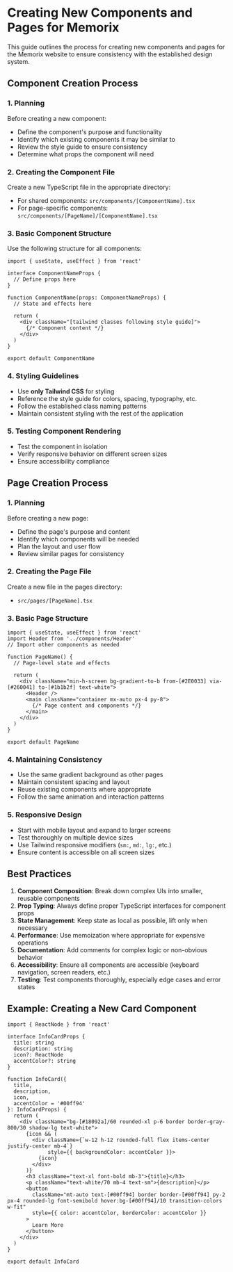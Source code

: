# Creating New Components and Pages for Memorix

This guide outlines the process for creating new components and pages for the Memorix website to ensure consistency with the established design system.

## Component Creation Process

### 1. Planning

Before creating a new component:
- Define the component's purpose and functionality
- Identify which existing components it may be similar to
- Review the style guide to ensure consistency
- Determine what props the component will need

### 2. Creating the Component File

Create a new TypeScript file in the appropriate directory:
- For shared components: `src/components/[ComponentName].tsx`
- For page-specific components: `src/components/[PageName]/[ComponentName].tsx`

### 3. Basic Component Structure

Use the following structure for all components:

```tsx
import { useState, useEffect } from 'react'

interface ComponentNameProps {
  // Define props here
}

function ComponentName(props: ComponentNameProps) {
  // State and effects here
  
  return (
    <div className="[tailwind classes following style guide]">
      {/* Component content */}
    </div>
  )
}

export default ComponentName
```

### 4. Styling Guidelines

- Use **only Tailwind CSS** for styling
- Reference the style guide for colors, spacing, typography, etc.
- Follow the established class naming patterns
- Maintain consistent styling with the rest of the application

### 5. Testing Component Rendering

- Test the component in isolation
- Verify responsive behavior on different screen sizes
- Ensure accessibility compliance

## Page Creation Process

### 1. Planning

Before creating a new page:
- Define the page's purpose and content
- Identify which components will be needed
- Plan the layout and user flow
- Review similar pages for consistency

### 2. Creating the Page File

Create a new file in the pages directory:
- `src/pages/[PageName].tsx`

### 3. Basic Page Structure

```tsx
import { useState, useEffect } from 'react'
import Header from '../components/Header'
// Import other components as needed

function PageName() {
  // Page-level state and effects
  
  return (
    <div className="min-h-screen bg-gradient-to-b from-[#2E0033] via-[#260041] to-[#1b1b2f] text-white">
      <Header />
      <main className="container mx-auto px-4 py-8">
        {/* Page content and components */}
      </main>
    </div>
  )
}

export default PageName
```

### 4. Maintaining Consistency

- Use the same gradient background as other pages
- Maintain consistent spacing and layout
- Reuse existing components where appropriate
- Follow the same animation and interaction patterns

### 5. Responsive Design

- Start with mobile layout and expand to larger screens
- Test thoroughly on multiple device sizes
- Use Tailwind responsive modifiers (`sm:`, `md:`, `lg:`, etc.)
- Ensure content is accessible on all screen sizes

## Best Practices

1. **Component Composition**: Break down complex UIs into smaller, reusable components
2. **Prop Typing**: Always define proper TypeScript interfaces for component props
3. **State Management**: Keep state as local as possible, lift only when necessary
4. **Performance**: Use memoization where appropriate for expensive operations
5. **Documentation**: Add comments for complex logic or non-obvious behavior
6. **Accessibility**: Ensure all components are accessible (keyboard navigation, screen readers, etc.)
7. **Testing**: Test components thoroughly, especially edge cases and error states

## Example: Creating a New Card Component

```tsx
import { ReactNode } from 'react'

interface InfoCardProps {
  title: string
  description: string
  icon?: ReactNode
  accentColor?: string
}

function InfoCard({ 
  title, 
  description, 
  icon, 
  accentColor = '#00ff94' 
}: InfoCardProps) {
  return (
    <div className="bg-[#18092a]/60 rounded-xl p-6 border border-gray-800/30 shadow-lg text-white">
      {icon && (
        <div className={`w-12 h-12 rounded-full flex items-center justify-center mb-4`} 
             style={{ backgroundColor: accentColor }}>
          {icon}
        </div>
      )}
      <h3 className="text-xl font-bold mb-3">{title}</h3>
      <p className="text-white/70 mb-4 text-sm">{description}</p>
      <button 
        className="mt-auto text-[#00ff94] border border-[#00ff94] py-2 px-4 rounded-lg font-semibold hover:bg-[#00ff94]/10 transition-colors w-fit"
        style={{ color: accentColor, borderColor: accentColor }}
      >
        Learn More
      </button>
    </div>
  )
}

export default InfoCard
``` 